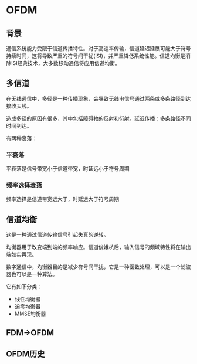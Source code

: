 # OFDM

## 背景

通信系统能力受限于信道传播特性。对于高速率传输，信道延迟延展可能大于符号持续时间，这将导致严重的符号间干扰(ISI)，并严重降低系统性能。信道均衡是消除ISI经典技术，大多数移动通信将应用信道均衡。

## 多信道

在无线通信中，多径是一种传播现象，会导致无线电信号通过两条或多条路径到达接收天线。

造成多径的原因有很多，其中包括障碍物的反射和衍射。延迟传播：多条路径不同时间到达。

有两种衰落：

### 平衰落

平衰落是信号带宽小于信道带宽，时延远小于符号周期

### 频率选择衰落

频率选择是信道带宽远大于，时延远大于符号周期

## 信道均衡

这是一种通过信道传输信号引起失真的逆转。

均衡器用于改变端到端的频率响应。信道俊娥杭后，输入信号的频域特性将在输出端如实再现。

数字通信中，均衡器目的是减少符号间干扰，它是一种函数处理，可以是一个滤波器也可以是一种算法。

它有如下分类：

* 线性均衡器
* 迫零均衡器
* MMSE均衡器



## FDM->OFDM

## OFDM历史